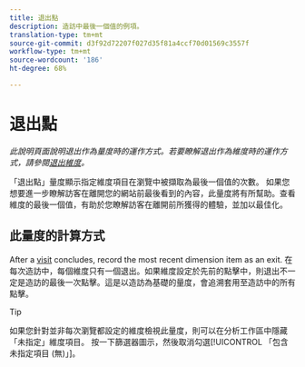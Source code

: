 ```yaml
---
title: 退出點
description: 造訪中最後一個值的例項。
translation-type: tm+mt
source-git-commit: d3f92d72207f027d35f81a4ccf70d01569c3557f
workflow-type: tm+mt
source-wordcount: '186'
ht-degree: 68%

---
```



# 退出點

*此說明頁面說明退出作為量度時的運作方式。若要瞭解退出作為維度時的運作方式，請參閱[退出維度](../dimensions/exit-dimensions.md)。*

「退出點」量度顯示指定維度項目在瀏覽中被擷取為最後一個值的次數。 如果您想要進一步瞭解訪客在離開您的網站前最後看到的內容，此量度將有所幫助。查看維度的最後一個值，有助於您瞭解訪客在離開前所獲得的體驗，並加以最佳化。

## 此量度的計算方式

After a [visit](visits.md) concludes, record the most recent dimension item as an exit. 在每次造訪中，每個維度只有一個退出。如果維度設定於先前的點擊中，則退出不一定是造訪的最後一次點擊。這是以造訪為基礎的量度，會追溯套用至造訪中的所有點擊。

>[!TIP]
>
>如果您針對並非每次瀏覽都設定的維度檢視此量度，則可以在分析工作區中隱藏「未指定」維度項目。 按一下篩選器圖示，然後取消勾選[!UICONTROL 「包含未指定項目 (無)」]。
